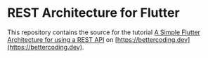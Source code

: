 # REST Architecture for Flutter

This repository contains the source for the
tutorial [A Simple Flutter Architecture for using a REST API](https://bettercoding.dev/flutter-rest-api-architecture/)
on [https://bettercoding.dev](https://bettercoding.dev).
